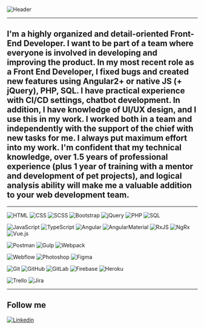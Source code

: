 ![Header](https://github.com/OlhaKobylianskaAlex/information/blob/main/assets/bg.png)

<hr>

## I'm a highly organized and detail-oriented Front-End Developer. I want to be part of a team where everyone is involved in developing and improving the product. In my most recent role as a Front End Developer, I fixed bugs and created new features using Angular2+ or native JS (+ jQuery), PHP, SQL. I have practical experience with CI/CD settings, chatbot development. In addition, I have knowledge of UI/UX design, and I use this in my work. I worked both in a team and independently with the support of the chief with new tasks for me. I always put maximum effort into my work. I'm confident that my technical knowledge, over 1.5 years of professional experience (plus 1 year of training with a mentor and development of pet projects), and logical analysis ability will make me a valuable addition to your web development team.

<hr>

![HTML](https://img.shields.io/badge/-HTML-000000?style=for-the-badge&logo=html5)
![CSS](https://img.shields.io/badge/-CSS-000000?style=for-the-badge&logo=css3)
![SCSS](https://img.shields.io/badge/-scss-000000?style=for-the-badge)
![Bootstrap](https://img.shields.io/badge/-bootstrap-000000?style=for-the-badge&logo=bootstrap)
![jQuery](https://img.shields.io/badge/-jquery-000000?style=for-the-badge&logo=jquery)
![PHP](https://img.shields.io/badge/-php-000000?style=for-the-badge&logo=php)
![SQL](https://img.shields.io/badge/-sql-000000?style=for-the-badge&logo=sql)

![JavaScript](https://img.shields.io/badge/-javascript-000000?style=for-the-badge&logo=javascript)
![TypeScript](https://img.shields.io/badge/-typescript-000000?style=for-the-badge&logo=typescript)
![Angular](https://img.shields.io/badge/-angular-000000?style=for-the-badge&logo=angular)
![AngularMaterial](https://img.shields.io/badge/Angular-Material-000000?style=for-the-badge&logo=angular)
![RxJS](https://img.shields.io/badge/-rxjs-000000?style=for-the-badge&logo=rxjs)
![NgRx](https://img.shields.io/badge/-ngrx-000000?style=for-the-badge&logo=ngrx)
![Vue.js](https://img.shields.io/badge/vuejs-000000?style=for-the-badge&logo=vue-dot-js)

![Postman](https://img.shields.io/badge/Postman-000000?style=for-the-badge&logo=postman)
![Gulp](https://img.shields.io/badge/-gulp-000000?style=for-the-badge&logo=gulp)
![Webpack](https://img.shields.io/badge/-webpack-000000?style=for-the-badge&logo=webpack)

![Webflow](https://img.shields.io/badge/-webflow-000000?style=for-the-badge&logo=webflow)
![Photoshop](https://img.shields.io/badge/-photoshop-000000?style=for-the-badge&logo=adobephotoshop)
![Figma](https://img.shields.io/badge/-figma-000000?style=for-the-badge&logo=figma)

![Git](https://img.shields.io/badge/-git-000000?style=for-the-badge&logo=git)
![GitHub](https://img.shields.io/badge/-github-000000?style=for-the-badge&logo=github)
![GitLab](https://img.shields.io/badge/-gitlab-000000?style=for-the-badge&logo=gitlab)
![Firebase](https://img.shields.io/badge/-firebase-000000?style=for-the-badge&logo=firebase)
![Heroku](https://img.shields.io/badge/-heroku-000000?style=for-the-badge&logo=heroku)

![Trello](https://img.shields.io/badge/-trello-000000?style=for-the-badge&logo=trello)
![Jira](https://img.shields.io/badge/-jira-000000?style=for-the-badge&logo=jira)


<hr>

## Follow me

[![Linkedin](https://img.shields.io/badge/-linkedin-000000?style=for-the-badge&logo=linkedin&logoColor=007BB6)](https://www.linkedin.com/in/olha-kobylianska-0482a8237/)
